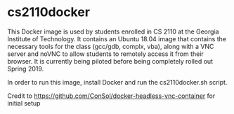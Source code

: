 # cs2110docker

This Docker image is used by students enrolled in CS 2110 at the Georgia Institute of Technology. It contains an Ubuntu 18.04 image
that contains the necessary tools for the class (gcc/gdb, complx, vba), along with a VNC server and noVNC to allow students to remotely
access it from their browser. It is currently being piloted before being completely rolled out Spring 2019.

In order to run this image, install Docker and run the cs2110docker.sh script.


Credit to https://github.com/ConSol/docker-headless-vnc-container for initial setup
